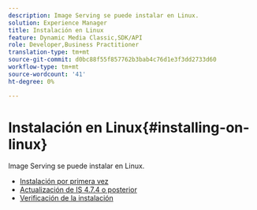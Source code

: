 ```yaml
---
description: Image Serving se puede instalar en Linux.
solution: Experience Manager
title: Instalación en Linux
feature: Dynamic Media Classic,SDK/API
role: Developer,Business Practitioner
translation-type: tm+mt
source-git-commit: d0bc88f55f857762b3bab4c76d1e3f3dd2733d60
workflow-type: tm+mt
source-wordcount: '41'
ht-degree: 0%

---
```



# Instalación en Linux{#installing-on-linux}

Image Serving se puede instalar en Linux.

* [Instalación por primera vez](t-first-install-lin.md)
* [Actualización de IS 4.7.4 o posterior](t-update-lin.md)
* [Verificación de la instalación](t-verify-install-lin.md)
